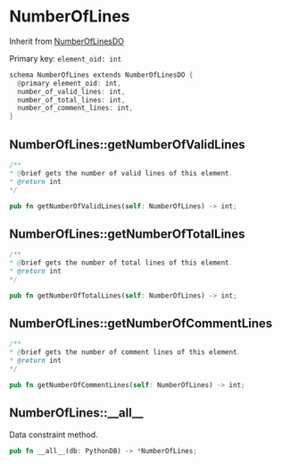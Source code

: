 # NumberOfLines

Inherit from [NumberOfLinesDO](./NumberOfLinesDO.md)

Primary key: `element_oid: int`

```rust
schema NumberOfLines extends NumberOfLinesDO {
  @primary element_oid: int,
  number_of_valid_lines: int,
  number_of_total_lines: int,
  number_of_comment_lines: int,
}
```
## NumberOfLines::getNumberOfValidLines

```java
/**
* @brief gets the number of valid lines of this element.
* @return int
*/
```
```rust
pub fn getNumberOfValidLines(self: NumberOfLines) -> int;
```
## NumberOfLines::getNumberOfTotalLines

```java
/**
* @brief gets the number of total lines of this element.
* @return int
*/
```
```rust
pub fn getNumberOfTotalLines(self: NumberOfLines) -> int;
```
## NumberOfLines::getNumberOfCommentLines

```java
/**
* @brief gets the number of comment lines of this element.
* @return int
*/
```
```rust
pub fn getNumberOfCommentLines(self: NumberOfLines) -> int;
```
## NumberOfLines::\_\_all\_\_

Data constraint method.

```rust
pub fn __all__(db: PythonDB) -> *NumberOfLines;
```
